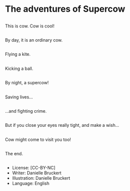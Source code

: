 # The adventures of Supercow

##
This is cow. Cow is cool!

##
By day, it is an ordinary cow.

##
Flying a kite.

##
Kicking a ball.

##
By night, a supercow!

##
Saving lives...

##
...and fighting crime.

##
But if you close your eyes really tight, and make a wish...

##
Cow might come to visit you too!

##
The end.

##
* License: [CC-BY-NC]
* Writer: Danielle Bruckert
* Illustration: Danielle Bruckert
* Language: English
